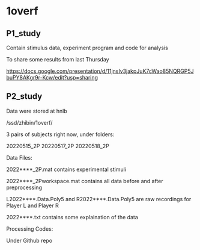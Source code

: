 # 1overf


## P1_study


Contain stimulus data, experiment program and code for analysis 


To share some results from last Thursday


https://docs.google.com/presentation/d/11jnsIv3jakpJuK7cWao85NQRGP5JbuPY8AKgr9r-Kcw/edit?usp=sharing


## P2_study


Data were stored at hnlb


/ssd/zhibin/1overf/


3 pairs of subjects right now, under folders:


20220515_2P 20220517_2P 20220518_2P


Data Files:


2022****_2P.mat contains experimental stimuli


2022****_2Pworkspace.mat contains all data before and after preprocessing


L2022****.Data.Poly5 and R2022****.Data.Poly5 are raw recordings for Player L and Player R


2022****.txt contains some explaination of the data


Processing Codes:

Under Github repo 








